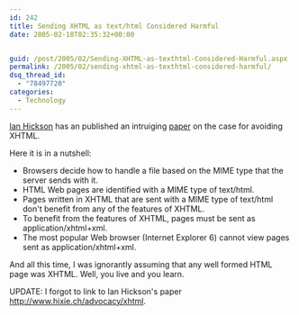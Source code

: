 ```yaml
---
id: 242
title: Sending XHTML as text/html Considered Harmful
date: 2005-02-18T02:35:32+00:00


guid: /post/2005/02/Sending-XHTML-as-texthtml-Considered-Harmful.aspx
permalink: /2005/02/sending-xhtml-as-texthtml-considered-harmful/
dsq_thread_id:
  - "78497720"
categories:
  - Technology
---
```

<P><A href="http://ln.hixie.ch/">Ian Hickson</A> has an published an intruiging <A href="http://www.hixie.ch/advocacy/xhtml">paper</A> on the case for avoiding XHTML. </P>
<P>Here it is in a nutshell: </P>
<UL>
<LI>Browsers decide how to handle a file based on the MIME type that the server sends with it. 
<LI>HTML Web pages are identified with a MIME type of text/html. 
<LI>Pages written in XHTML that are sent with a MIME type of text/html don't benefit from any of the features of XHTML. 
<LI>To benefit from the features of XHTML, pages must be sent as application/xhtml+xml. 
<LI>The most popular Web browser (Internet Explorer 6) cannot view pages sent as application/xhtml+xml. </LI></UL>
<P>And all this time,&nbsp;I was ignorantly&nbsp;assuming that any well formed HTML page was XHTML.&nbsp;Well,&nbsp;you live and you learn.</P>
<P>UPDATE: I forgot to link to Ian Hickson's paper <A href="http://www.hixie.ch/advocacy/xhtml">http://www.hixie.ch/advocacy/xhtml</A>.</P>
